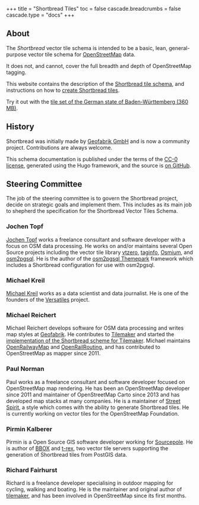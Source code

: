 +++
title = "Shortbread Tiles"
toc = false
cascade.breadcrumbs = false
cascade.type = "docs"
+++

## About

The _Shortbread_ vector tile schema is intended to be a basic, lean, general-purpose vector
tile schema for [OpenStreetMap](https://www.openstreetmap.org/) data.

It does not, and cannot, cover the full breadth and depth of OpenStreetMap tagging.

This website contains the description of the [Shortbread tile schema](/schema/), and instructions on how to [create Shortbread tiles](/make-vectortiles/).

Try it out with the [tile set of the German state of Baden-Württemberg (360 MB)](https://download.geofabrik.de/europe/germany/baden-wuerttemberg-shortbread-1.0.mbtiles).

## History

Shortbread was initially made by [Geofabrik GmbH](https://www.geofabrik.de/) and is now a community project. Contributions are always welcome.

This schema documentation is published under the terms of the [CC-0 license](https://creativecommons.org/public-domain/cc0/), generated using the Hugo framework, and the source is [on GitHub](https://github.com/shortbread-tiles/shortbread-docs).

## Steering Committee

The job of the steering committee is to govern the Shortbread project, decide on strategic goals and implement them. This includes as its main job to shepherd the specification for the Shortbread Vector Tiles Schema.

### Jochen Topf

[Jochen Topf](https://www.jochentopf.com/) works a freelance consultant and software developer with a focus on OSM data processing. He works on and/or maintains several Open Source projects including the vector tile library [vtzero](https://github.com/mapbox/vtzero), [taginfo](https://github.com/taginfo/taginfo), [Osmium](https://osmcode.org/), and [osm2pgsql](https://osm2pgsql.org/). He is the author of the [osm2pgsql Themepark](https://osm2pgsql.org/themepark/) framework which includes a Shortbread configuration for use with osm2pgsql.

### Michael Kreil

[Michael Kreil](https://www.michael-kreil.de/) works as a data scientist and data journalist. He is one of the founders of the [Versatiles](https://versatiles.org/) project.

### Michael Reichert

Michael Reichert develops software for OSM data processing and writes map styles at [Geofabrik](https://www.geofabrik.de/). He contributes to [Tilemaker](https://github.com/systemed/tilemaker) and started the [implementation of the Shortbread scheme for Tilemaker](https://github.com/shortbread-tiles/shortbread-tilemaker). Michael maintains [OpenRailwayMap](https://github.com/OpenRailwayMap) and [OpenRailRouting](https://github.com/geofabrik/OpenRailRouting), and has contributed to OpenStreetMap as mapper since 2011.

### Paul Norman
Paul works as a freelance consultant and software developer focused on OpenStreetMap map rendering. He has been an OpenStreetMap developer since 2011 and maintainer of OpenStreetMap Carto since 2013 and has developed map stacks at many companies. He is a maintainer of [Street Spirit](https://github.com/pnorman/spirit), a style which comes with the ability to generate Shortbread tiles. He is currently working on vector tiles for the OpenStreetMap Foundation.

### Pirmin Kalberer

Pirmin is a Open Source GIS software developer working for [Sourcepole](https://sourcepole.com). He is author of [BBOX](https://www.bbox.earth/) and [t-rex](https://github.com/t-rex-tileserver/t-rex), two vector tile servers supporting the generation of Shortbread tiles from PostGIS data.

### Richard Fairhurst

Richard is a freelance developer specialising in outdoor mapping for cycling, walking and boating. He is the maintainer and original author of [tilemaker](https://github.com/systemed/tilemaker), and has been involved in OpenStreetMap since its first months.
